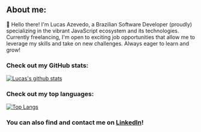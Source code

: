 ## About me:
👋 Hello there! I'm Lucas Azevedo, a Brazilian Software Developer (proudly) specializing in the vibrant JavaScript ecosystem and its technologies. Currently freelancing, I'm open to exciting job opportunities that allow me to leverage my skills and take on new challenges. Always eager to learn and grow!

### Check out my GitHub stats:
[![Lucas's github stats](https://github-readme-stats.vercel.app/api?username=lucasbazev)](https://github.com/anuraghazra/github-readme-stats)

### Check out my top languages:
[![Top Langs](https://github-readme-stats.vercel.app/api/top-langs/?username=lucasbazev&layout=compact)](https://github.com/anuraghazra/github-readme-stats)

### You can also find and contact me on [LinkedIn](https://www.linkedin.com/in/lucasbazev)!
